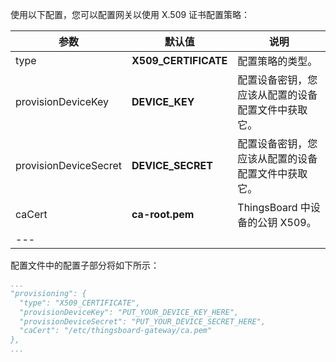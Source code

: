 使用以下配置，您可以配置网关以使用 X.509 证书配置策略：

| **参数** | **默认值** | **说明** |
|---|---|---|
| type | **X509_CERTIFICATE** | 配置策略的类型。 |
| provisionDeviceKey | **DEVICE_KEY** | 配置设备密钥，您应该从配置的设备配置文件中获取它。 |
| provisionDeviceSecret | **DEVICE_SECRET** | 配置设备密钥，您应该从配置的设备配置文件中获取它。 |
| caCert | **ca-root.pem** | ThingsBoard 中设备的公钥 X509。 |
| --- | | |

配置文件中的配置子部分将如下所示：
```yaml
...
"provisioning": {
  "type": "X509_CERTIFICATE",
  "provisionDeviceKey": "PUT_YOUR_DEVICE_KEY_HERE",
  "provisionDeviceSecret": "PUT_YOUR_DEVICE_SECRET_HERE",
  "caCert": "/etc/thingsboard-gateway/ca.pem"
},
...
```